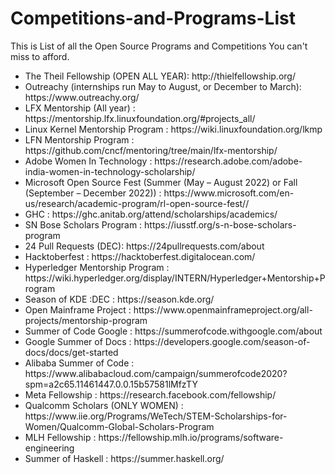 # Competitions-and-Programs-List
This is List of all the Open Source Programs and Competitions You can't miss to afford. 


<ul>
  <li>The Theil Fellowship (OPEN ALL YEAR): http://thielfellowship.org/</li>
  
  <li>Outreachy (internships run May to August, or December to March): https://www.outreachy.org/</li>
  
  <li>LFX Mentorship (All year) : https://mentorship.lfx.linuxfoundation.org/#projects_all/</li>
  
  <li>Linux Kernel Mentorship Program : https://wiki.linuxfoundation.org/lkmp</li>
  
  <li>LFN Mentorship Program : https://github.com/cncf/mentoring/tree/main/lfx-mentorship/</li>
  
  <li>Adobe Women In Technology : https://research.adobe.com/adobe-india-women-in-technology-scholarship/</li>
  
  <li>Microsoft Open Source Fest (Summer (May – August 2022) or Fall (September – December 2022)) : https://www.microsoft.com/en-us/research/academic-program/rl-open-source-fest//</li>
  
  <li>GHC : https://ghc.anitab.org/attend/scholarships/academics/</li>
  
  <li>SN Bose Scholars Program : https://iusstf.org/s-n-bose-scholars-program</li>
  
  <li>24 Pull Requests (DEC): https://24pullrequests.com/about</li>
  
  <li>Hacktoberfest : https://hacktoberfest.digitalocean.com/</li>
  
  <li>Hyperledger Mentorship Program : https://wiki.hyperledger.org/display/INTERN/Hyperledger+Mentorship+Program</li>
  
  <li>Season of KDE :DEC : https://season.kde.org/</li>
  
  <li>Open Mainframe Project : https://www.openmainframeproject.org/all-projects/mentorship-program</li>
  
  <li>Summer of Code Google : https://summerofcode.withgoogle.com/about</li>
  
  <li>Google Summer of Docs : https://developers.google.com/season-of-docs/docs/get-started</li>
  
  <li>Alibaba Summer of Code : https://www.alibabacloud.com/campaign/summerofcode2020?spm=a2c65.11461447.0.0.15b57581lMfzTY</li>
  
  <li>Meta Fellowship : https://research.facebook.com/fellowship/</li>
  
  <li>Qualcomm Scholars (ONLY WOMEN) : https://www.iie.org/Programs/WeTech/STEM-Scholarships-for-Women/Qualcomm-Global-Scholars-Program</li>
  
  <li>MLH Fellowship : https://fellowship.mlh.io/programs/software-engineering</li>
  
  <li>Summer of Haskell : https://summer.haskell.org/</li>
  
 

</ul>

